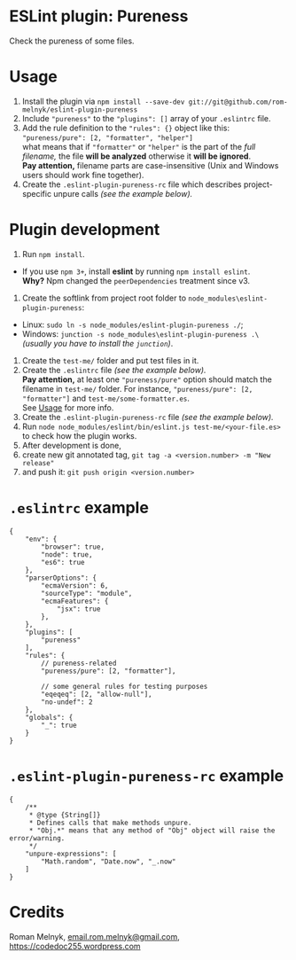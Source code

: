 # ESLint plugin: Pureness
Check the pureness of some files.

# Usage
1. Install the plugin via `npm install --save-dev git://git@github.com/rom-melnyk/eslint-plugin-pureness`
1. Include `"pureness"` to the `"plugins": []` array of your `.eslintrc` file.
1. Add the rule definition to the `"rules": {}` object like this:  
   `"pureness/pure": [2, "formatter", "helper"]`  
   what means that if `"formatter"` or `"helper"` is the part of the _full filename,_ the file **will be analyzed** otherwise it **will be ignored**.  
   **Pay attention,** filename parts are case-insensitive (Unix and Windows users should work fine together).
1. Create the `.eslint-plugin-pureness-rc` file which describes project-specific unpure calls _(see the example below)._

# Plugin development
1. Run `npm install`.
  - If you use `npm 3+`, install **eslint** by running `npm install eslint`.  
   **Why?** Npm changed the `peerDependencies` treatment since v3.
1. Create the softlink from project root folder to `node_modules\eslint-plugin-pureness`:
  - Linux: `sudo ln -s node_modules/eslint-plugin-pureness ./`;
  - Windows: `junction -s node_modules\eslint-plugin-pureness .\` _(usually you have to install the `junction`)_.
1. Create the `test-me/` folder and put test files in it.
1. Create the `.eslintrc` file _(see the example below)._  
   **Pay attention,** at least one `"pureness/pure"` option should match the filename in `test-me/` folder. For instance, `"pureness/pure": [2, "formatter"]` and `test-me/some-formatter.es`.  
   See [Usage](#usage) for more info.
1. Create the `.eslint-plugin-pureness-rc` file _(see the example below)._
1. Run `node node_modules/eslint/bin/eslint.js test-me/<your-file.es>` to check how the plugin works.
1. After development is done,
  1. create new git annotated tag, `git tag -a <version.number> -m "New release"`
  1. and push it: `git push origin <version.number>`

# `.eslintrc` example
```
{
    "env": {
        "browser": true,
        "node": true,
        "es6": true
    },
    "parserOptions": {
        "ecmaVersion": 6,
        "sourceType": "module",
        "ecmaFeatures": {
            "jsx": true
        },
    },
    "plugins": [
        "pureness"
    ],
    "rules": {
        // pureness-related
        "pureness/pure": [2, "formatter"],

        // some general rules for testing purposes
        "eqeqeq": [2, "allow-null"],
        "no-undef": 2
    },
    "globals": {
        "_": true
    }
}
```

# `.eslint-plugin-pureness-rc` example
```
{
    /**
     * @type {String[]}
     * Defines calls that make methods unpure.
     * "Obj.*" means that any method of "Obj" object will raise the error/warning.
     */
    "unpure-expressions": [
        "Math.random", "Date.now", "_.now"
    ]
}
```

# Credits
Roman Melnyk, <email.rom.melnyk@gmail.com>, https://codedoc255.wordpress.com
